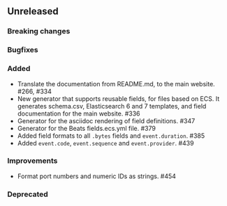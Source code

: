 ## Unreleased

### Breaking changes

### Bugfixes

### Added

* Translate the documentation from README.md, to the main website. #266, #334
* New generator that supports reusable fields, for files based on ECS.
  It generates schema.csv, Elasticsearch 6 and 7 templates, and field documentation
  for the main website. #336
* Generator for the asciidoc rendering of field definitions. #347
* Generator for the Beats fields.ecs.yml file. #379
* Added field formats to all `.bytes` fields and `event.duration`. #385
* Added `event.code`, `event.sequence` and `event.provider`. #439

### Improvements

* Format port numbers and numeric IDs as strings. #454

### Deprecated


<!-- All empty sections:

## Unreleased

### Breaking changes

### Bugfixes

### Added

### Improvements

### Deprecated

-->
